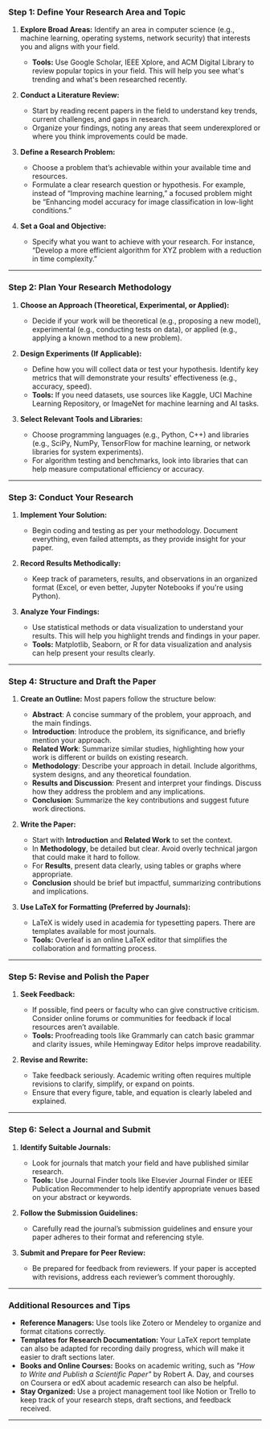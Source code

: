 ### **Step 1: Define Your Research Area and Topic**

1. **Explore Broad Areas:** Identify an area in computer science (e.g., machine learning, operating systems, network security) that interests you and aligns with your field.
   - **Tools:** Use Google Scholar, IEEE Xplore, and ACM Digital Library to review popular topics in your field. This will help you see what's trending and what's been researched recently.

2. **Conduct a Literature Review:**
   - Start by reading recent papers in the field to understand key trends, current challenges, and gaps in research.
   - Organize your findings, noting any areas that seem underexplored or where you think improvements could be made.

3. **Define a Research Problem:**
   - Choose a problem that’s achievable within your available time and resources.
   - Formulate a clear research question or hypothesis. For example, instead of “Improving machine learning,” a focused problem might be “Enhancing model accuracy for image classification in low-light conditions.”

4. **Set a Goal and Objective:**
   - Specify what you want to achieve with your research. For instance, “Develop a more efficient algorithm for XYZ problem with a reduction in time complexity.”

---

### **Step 2: Plan Your Research Methodology**

1. **Choose an Approach (Theoretical, Experimental, or Applied):**
   - Decide if your work will be theoretical (e.g., proposing a new model), experimental (e.g., conducting tests on data), or applied (e.g., applying a known method to a new problem).

2. **Design Experiments (If Applicable):**
   - Define how you will collect data or test your hypothesis. Identify key metrics that will demonstrate your results' effectiveness (e.g., accuracy, speed).
   - **Tools:** If you need datasets, use sources like Kaggle, UCI Machine Learning Repository, or ImageNet for machine learning and AI tasks. 

3. **Select Relevant Tools and Libraries:**
   - Choose programming languages (e.g., Python, C++) and libraries (e.g., SciPy, NumPy, TensorFlow for machine learning, or network libraries for system experiments).
   - For algorithm testing and benchmarks, look into libraries that can help measure computational efficiency or accuracy.

---

### **Step 3: Conduct Your Research**

1. **Implement Your Solution:**
   - Begin coding and testing as per your methodology. Document everything, even failed attempts, as they provide insight for your paper.
   
2. **Record Results Methodically:**
   - Keep track of parameters, results, and observations in an organized format (Excel, or even better, Jupyter Notebooks if you're using Python).
   
3. **Analyze Your Findings:**
   - Use statistical methods or data visualization to understand your results. This will help you highlight trends and findings in your paper.
   - **Tools:** Matplotlib, Seaborn, or R for data visualization and analysis can help present your results clearly.

---

### **Step 4: Structure and Draft the Paper**

1. **Create an Outline:** Most papers follow the structure below:
   - **Abstract**: A concise summary of the problem, your approach, and the main findings.
   - **Introduction**: Introduce the problem, its significance, and briefly mention your approach.
   - **Related Work**: Summarize similar studies, highlighting how your work is different or builds on existing research.
   - **Methodology**: Describe your approach in detail. Include algorithms, system designs, and any theoretical foundation.
   - **Results and Discussion**: Present and interpret your findings. Discuss how they address the problem and any implications.
   - **Conclusion**: Summarize the key contributions and suggest future work directions.

2. **Write the Paper:**
   - Start with **Introduction** and **Related Work** to set the context.
   - In **Methodology**, be detailed but clear. Avoid overly technical jargon that could make it hard to follow.
   - For **Results**, present data clearly, using tables or graphs where appropriate.
   - **Conclusion** should be brief but impactful, summarizing contributions and implications.

3. **Use LaTeX for Formatting (Preferred by Journals):**
   - LaTeX is widely used in academia for typesetting papers. There are templates available for most journals.
   - **Tools:** Overleaf is an online LaTeX editor that simplifies the collaboration and formatting process.

---

### **Step 5: Revise and Polish the Paper**

1. **Seek Feedback:**
   - If possible, find peers or faculty who can give constructive criticism. Consider online forums or communities for feedback if local resources aren’t available.
   - **Tools:** Proofreading tools like Grammarly can catch basic grammar and clarity issues, while Hemingway Editor helps improve readability.

2. **Revise and Rewrite:**
   - Take feedback seriously. Academic writing often requires multiple revisions to clarify, simplify, or expand on points.
   - Ensure that every figure, table, and equation is clearly labeled and explained.

---

### **Step 6: Select a Journal and Submit**

1. **Identify Suitable Journals:**
   - Look for journals that match your field and have published similar research.
   - **Tools:** Use Journal Finder tools like Elsevier Journal Finder or IEEE Publication Recommender to help identify appropriate venues based on your abstract or keywords.

2. **Follow the Submission Guidelines:**
   - Carefully read the journal’s submission guidelines and ensure your paper adheres to their format and referencing style.

3. **Submit and Prepare for Peer Review:**
   - Be prepared for feedback from reviewers. If your paper is accepted with revisions, address each reviewer’s comment thoroughly.

---

### **Additional Resources and Tips**

- **Reference Managers:** Use tools like Zotero or Mendeley to organize and format citations correctly.
- **Templates for Research Documentation:** Your LaTeX report template can also be adapted for recording daily progress, which will make it easier to draft sections later.
- **Books and Online Courses:** Books on academic writing, such as *"How to Write and Publish a Scientific Paper"* by Robert A. Day, and courses on Coursera or edX about academic research can also be helpful.
- **Stay Organized:** Use a project management tool like Notion or Trello to keep track of your research steps, draft sections, and feedback received.

---
